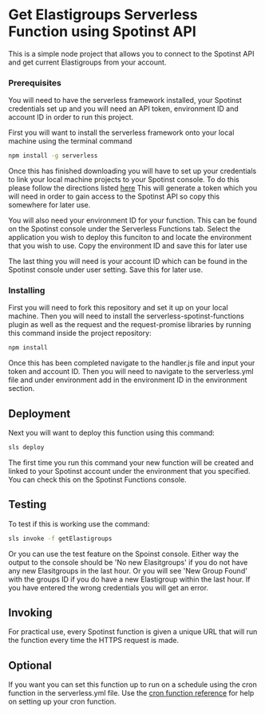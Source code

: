 # Get Elastigroups Serverless Function using Spotinst API 

This is a simple node project that allows you to connect to the Spotinst API and get current Elastigroups from your account.

### Prerequisites

You will need to have the serverless framework installed, your Spotinst credentials set up and you will need an API token, environment ID and account ID in order to run this project. 

First you will want to install the serverless framework onto your local machine using the terminal command

```bash
npm install -g serverless
```

Once this has finished downloading you will have to set up your credentials to link your local machine projects to your Spotinst console. To do this please follow the directions listed [here](https://serverless.com/framework/docs/providers/spotinst/guide/credentials/) This will generate a token which you will need in order to gain access to the Spotinst API so copy this somewhere for later use. 

You will also need your environment ID for your function. This can be found on the Spotinst console under the Serverless Functions tab. Select the application you wish to deploy this funciton to and locate the environment that you wish to use. Copy the environment ID and save this for later use

The last thing you will need is your account ID which can be found in the Spotinst console under user setting. Save this for later use. 

### Installing

First you will need to fork this repository and set it up on your local machine. Then you will need to install the serverless-spotinst-functions plugin as well as the request and the request-promise libraries by running this command inside the project repository:

```bash
npm install
```

Once this has been completed navigate to the handler.js file and input your token and account ID. Then you will need to navigate to the serverless.yml file and under environment add in the environment ID in the environment section.

## Deployment

Next you will want to deploy this function using this command:

```bash
sls deploy
```

The first time you run this command your new function will be created and linked to your Spotinst account under the environment that you specified. You can check this on the Spotinst Functions console. 

## Testing

To test if this is working use the command:

```bash
sls invoke -f getElastigroups
```

Or you can use the test feature on the Spoinst console. Either way the output to the console should be 'No new Elasitgroups' if you do not have any new Elasitgroups in the last hour. Or you will see 'New Group Found' with the groups ID if you do have a new Elastigroup within the last hour. If you have entered the wrong credentials you will get an error.

## Invoking 

For practical use, every Spotinst function is given a unique URL that will run the function every time the HTTPS request is made. 

## Optional

If you want you can set this function up to run on a schedule using the cron function in the serverless.yml file. Use the [cron function reference](https://crontab.guru/) for help on setting up your cron function. 


